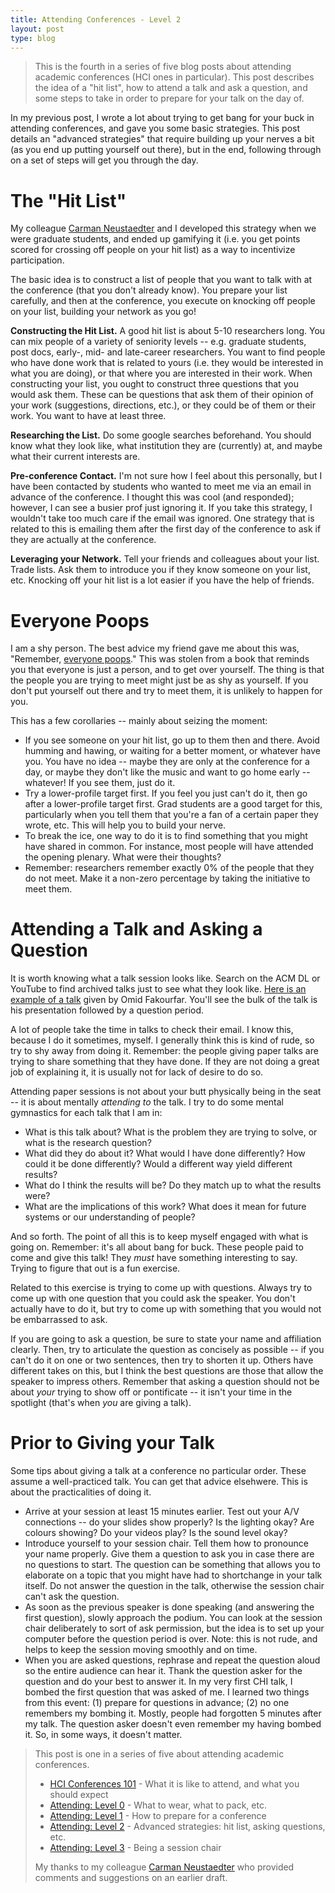 ```yaml
---
title: Attending Conferences - Level 2
layout: post
type: blog
---
```


> This is the fourth in a series of five blog posts about attending academic conferences (HCI ones in particular). This post describes the idea of a "hit list", how to attend a talk and ask a question, and some steps to take in order to prepare for your talk on the day of.

In my previous post, I wrote a lot about trying to get bang for your buck in attending conferences, and gave you some basic strategies. This post details an "advanced strategies" that require building up your nerves a bit (as you end up putting yourself out there), but in the end, following through on a set of steps will get you through the day.

# The "Hit List"

My colleague [Carman Neustaedter](http://carmster.com) and I developed this strategy when we were graduate students, and ended up gamifying it (i.e. you get points scored for crossing off people on your hit list) as a way to incentivize participation.

The basic idea is to construct a list of people that you want to talk with at the conference (that you don't already know). You prepare your list carefully, and then at the conference, you execute on knocking off people on your list, building your network as you go!

**Constructing the Hit List.** A good hit list is about 5-10 researchers long. You can mix people of a variety of seniority levels -- e.g. graduate students, post docs, early-, mid- and late-career researchers. You want to find people who have done work that is related to yours (i.e. they would be interested in what you are doing), or that where you are interested in their work. When constructing your list, you ought to construct three questions that you would ask them. These can be questions that ask them of their opinion of your work (suggestions, directions, etc.), or they could be of them or their work. You want to have at least three.

**Researching the List.** Do some google searches beforehand. You should know what they look like, what institution they are (currently) at, and maybe what their current interests are.

**Pre-conference Contact.** I'm not sure how I feel about this personally, but I have been contacted by students who wanted to meet me via an email in advance of the conference. I thought this was cool (and responded); however, I can see a busier prof just ignoring it. If you take this strategy, I wouldn't take too much care if the email was ignored. One strategy that is related to this is emailing them after the first day of the conference to ask if they are actually at the conference.

**Leveraging your Network.** Tell your friends and colleagues about your list. Trade lists. Ask them to introduce you if they know someone on your list, etc. Knocking off your hit list is a lot easier if you have the help of friends.

# Everyone Poops

I am a shy person. The best advice my friend gave me about this was, "Remember, [everyone poops](https://en.wikipedia.org/wiki/Everyone_Poops)." This was stolen from a book that reminds you that everyone is just a person, and to get over yourself. The thing is that the people you are trying to meet might just be as shy as yourself. If you don't put yourself out there and try to meet them, it is unlikely to happen for you.

This has a few corollaries -- mainly about seizing the moment:

* If you see someone on your hit list, go up to them then and there. Avoid humming and hawing, or waiting for a better moment, or whatever have you. You have no idea -- maybe they are only at the conference for a day, or maybe they don't like the music and want to go home early -- whatever! If you see them, just do it.
* Try a lower-profile target first. If you feel you just can't do it, then go after a lower-profile target first. Grad students are a good target for this, particularly when you tell them that you're a fan of a certain paper they wrote, etc. This will help you to build your nerve.
* To break the ice, one way to do it is to find something that you might have shared in common. For instance, most people will have attended the opening plenary. What were their thoughts?
* Remember: researchers remember exactly 0% of the people that they do not meet. Make it a non-zero percentage by taking the initiative to meet them.

# Attending a Talk and Asking a Question

It is worth knowing what a talk session looks like. Search on the ACM DL or YouTube to find archived talks just to see what they look like. [Here is an example of a talk](https://www.youtube.com/watch?v=na9OBQiVjLk) given by Omid Fakourfar. You'll see the bulk of the talk is his presentation followed by a question period.

A lot of people take the time in talks to check their email. I know this, because I do it sometimes, myself. I generally think this is kind of rude, so try to shy away from doing it. Remember: the people giving paper talks are trying to share something that they have done. If they are not doing a great job of explaining it, it is usually not for lack of desire to do so.

Attending paper sessions is not about your butt physically being in the seat -- it is about mentally _attending to_ the talk. I try to do some mental gymnastics for each talk that I am in:

* What is this talk about? What is the problem they are trying to solve, or what is the research question?
* What did they do about it? What would I have done differently? How could it be done differently? Would a different way yield different results?
* What do I think the results will be? Do they match up to what the results were?
* What are the implications of this work? What does it mean for future systems or our understanding of people?

And so forth. The point of all this is to keep myself engaged with what is going on. Remember: it's all about bang for buck. These people paid to come and give this talk! They _must_ have something interesting to say. Trying to figure that out is a fun exercise.

Related to this exercise is trying to come up with questions. Always try to come up with one question that you could ask the speaker. You don't actually have to do it, but try to come up with something that you would not be embarrassed to ask.

If you are going to ask a question, be sure to state your name and affiliation clearly. Then, try to articulate the question as concisely as possible -- if you can't do it on one or two sentences, then try to shorten it up. Others have different takes on this, but I think the best questions are those that allow the speaker to impress others. Remember that asking a question should not be about _your_ trying to show off or pontificate -- it isn't your time in the spotlight (that's when _you_ are giving a talk).

# Prior to Giving your Talk

Some tips about giving a talk at a conference no particular order. These assume a well-practiced talk. You can get that advice elsehwere. This is about the practicalities of doing it.

* Arrive at your session at least 15 minutes earlier. Test out your A/V connections -- do your slides show properly? Is the lighting okay? Are colours showing? Do your videos play? Is the sound level okay?
* Introduce yourself to your session chair. Tell them how to pronounce your name properly. Give them a question to ask you in case there are no questions to start. The question can be something that allows you to elaborate on a topic that you might have had to shortchange in your talk itself. Do not answer the question in the talk, otherwise the session chair can't ask the question.
* As soon as the previous speaker is done speaking (and answering the first question), slowly approach the podium. You can look at the session chair deliberately to sort of ask permission, but the idea is to set up your computer before the question period is over. Note: this is not rude, and helps to keep the session moving smoothly and on time.
* When you are asked questions, rephrase and repeat the question aloud so the entire audience can hear it. Thank the question asker for the question and do your best to answer it. In my very first CHI talk, I bombed the first question that was asked of me. I learned two things from this event: (1) prepare for questions in advance; (2) no one remembers my bombing it. Mostly, people had forgotten 5 minutes after my talk. The question asker doesn't even remember my having bombed it. So, in some ways, it doesn't matter.

> This post is one in a series of five about attending academic conferences.
> 
> * [HCI Conferences 101](http://ricelab.cpsc.ucalgary.ca/blog/2016/hci-conferences-101/) - What it is like to attend, and what you should expect
> * [Attending: Level 0](http://ricelab.cpsc.ucalgary.ca/blog/2016/attending-conferences-level-0/) - What to wear, what to pack, etc.
> * [Attending: Level 1](http://ricelab.cpsc.ucalgary.ca/blog/2016/attending-conferences-level-1/) - How to prepare for a conference
> * [Attending: Level 2](http://ricelab.cpsc.ucalgary.ca/blog/2016/attending-conferences-level-2/) - Advanced strategies: hit list, asking questions, etc.
> * [Attending: Level 3](http://ricelab.cpsc.ucalgary.ca/blog/2016/attending-conferences-level-3/) - Being a session chair
> 
> My thanks to my colleague [Carman Neustaedter](http://carmster.com) who provided comments and suggestions on an earlier draft.
